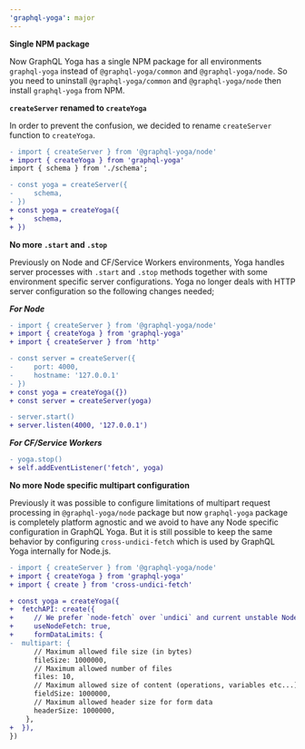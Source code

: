 ```yaml
---
'graphql-yoga': major
---
```


**Single NPM package**

Now GraphQL Yoga has a single NPM package for all environments `graphql-yoga` instead of `@graphql-yoga/common` and `@graphql-yoga/node`.
So you need to uninstall `@graphql-yoga/common` and `@graphql-yoga/node` then install `graphql-yoga` from NPM.

**`createServer` renamed to `createYoga`**

In order to prevent the confusion, we decided to rename `createServer` function to `createYoga`.

```diff
- import { createServer } from '@graphql-yoga/node'
+ import { createYoga } from 'graphql-yoga'
import { schema } from './schema';

- const yoga = createServer({
-     schema,
- })
+ const yoga = createYoga({
+     schema,
+ })
```

**No more `.start` and `.stop`**

Previously on Node and CF/Service Workers environments, Yoga handles server processes with `.start` and `.stop` methods together with some environment specific server configurations. Yoga no longer deals with HTTP server configuration so the following changes needed;

**_For Node_**

```diff
- import { createServer } from '@graphql-yoga/node'
+ import { createYoga } from 'graphql-yoga'
+ import { createServer } from 'http'

- const server = createServer({
-     port: 4000,
-     hostname: '127.0.0.1'
- })
+ const yoga = createYoga({})
+ const server = createServer(yoga)

- server.start()
+ server.listen(4000, '127.0.0.1')
```

**_For CF/Service Workers_**

```diff
- yoga.stop()
+ self.addEventListener('fetch', yoga)
```

**No more Node specific multipart configuration**

Previously it was possible to configure limitations of multipart request processing in `@graphql-yoga/node` package but now `graphql-yoga` package is completely platform agnostic and we avoid to have any Node specific configuration in GraphQL Yoga. But it is still possible to keep the same behavior by configuring `cross-undici-fetch` which is used by GraphQL Yoga internally for Node.js.

```diff
- import { createServer } from '@graphql-yoga/node'
+ import { createYoga } from 'graphql-yoga'
+ import { create } from 'cross-undici-fetch'

+ const yoga = createYoga({
+  fetchAPI: create({
+     // We prefer `node-fetch` over `undici` and current unstable Node's implementation
+     useNodeFetch: true,
+     formDataLimits: {
-  multipart: {
      // Maximum allowed file size (in bytes)
      fileSize: 1000000,
      // Maximum allowed number of files
      files: 10,
      // Maximum allowed size of content (operations, variables etc...)
      fieldSize: 1000000,
      // Maximum allowed header size for form data
      headerSize: 1000000,
    },
+  }),
})
```
